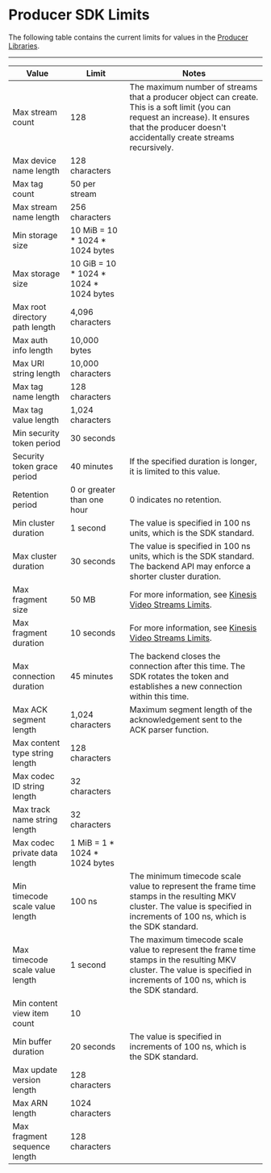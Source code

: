 # Producer SDK Limits<a name="producer-sdk-limits"></a>

The following table contains the current limits for values in the [Producer Libraries](producer-sdk.md)\.


****  

| Value | Limit | Notes | 
| --- | --- | --- | 
| Max stream count | 128 | The maximum number of streams that a producer object can create\. This is a soft limit \(you can request an increase\)\. It ensures that the producer doesn't accidentally create streams recursively\. | 
| Max device name length | 128 characters |   | 
| Max tag count | 50 per stream |   | 
| Max stream name length | 256 characters |   | 
| Min storage size | 10 MiB = 10 \* 1024 \* 1024 bytes |   | 
| Max storage size | 10 GiB = 10 \* 1024 \* 1024 \* 1024 bytes |   | 
| Max root directory path length | 4,096 characters |   | 
| Max auth info length | 10,000 bytes |   | 
| Max URI string length | 10,000 characters |   | 
| Max tag name length | 128 characters |   | 
| Max tag value length | 1,024 characters |   | 
| Min security token period | 30 seconds |   | 
| Security token grace period | 40 minutes | If the specified duration is longer, it is limited to this value\. | 
| Retention period | 0 or greater than one hour | 0 indicates no retention\. | 
| Min cluster duration | 1 second | The value is specified in 100 ns units, which is the SDK standard\. | 
| Max cluster duration | 30 seconds | The value is specified in 100 ns units, which is the SDK standard\. The backend API may enforce a shorter cluster duration\. | 
| Max fragment size | 50 MB | For more information, see [Kinesis Video Streams Limits](limits.md)\. | 
| Max fragment duration | 10 seconds | For more information, see [Kinesis Video Streams Limits](limits.md)\. | 
| Max connection duration | 45 minutes | The backend closes the connection after this time\. The SDK rotates the token and establishes a new connection within this time\. | 
| Max ACK segment length | 1,024 characters | Maximum segment length of the acknowledgement sent to the ACK parser function\. | 
| Max content type string length | 128 characters |   | 
| Max codec ID string length | 32 characters |   | 
| Max track name string length | 32 characters |   | 
| Max codec private data length | 1 MiB = 1 \* 1024 \* 1024 bytes |   | 
| Min timecode scale value length | 100 ns | The minimum timecode scale value to represent the frame time stamps in the resulting MKV cluster\. The value is specified in increments of 100 ns, which is the SDK standard\. | 
| Max timecode scale value length | 1 second | The maximum timecode scale value to represent the frame time stamps in the resulting MKV cluster\. The value is specified in increments of 100 ns, which is the SDK standard\. | 
| Min content view item count | 10 |   | 
| Min buffer duration | 20 seconds | The value is specified in increments of 100 ns, which is the SDK standard\. | 
| Max update version length | 128 characters |   | 
| Max ARN length | 1024 characters |   | 
| Max fragment sequence length | 128 characters |   | 